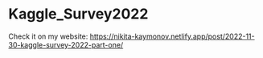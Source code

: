 # Kaggle_Survey2022
Check it on my website: https://nikita-kaymonov.netlify.app/post/2022-11-30-kaggle-survey-2022-part-one/
